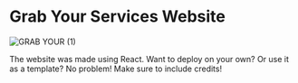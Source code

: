 # Grab Your Services Website 
![GRAB YOUR (1)](https://user-images.githubusercontent.com/49984737/236594156-c1a9ca87-3950-497d-959f-e5b56c5ecf50.png)

The website was made using React. Want to deploy on your own? Or use it as a template? No problem! Make sure to include credits!
